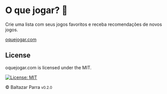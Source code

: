 # O que jogar? 👾

Crie uma lista com seus jogos favoritos e receba recomendações de novos jogos.

[oquejogar.com](https://www.oquejogar.com/)

## License

oquejogar.com is licensed under the MIT.

[![License: MIT](https://img.shields.io/badge/License-MIT-yellow.svg)](https://opensource.org/licenses/MIT)

© Baltazar Parra <small>v0.2.0</small>

